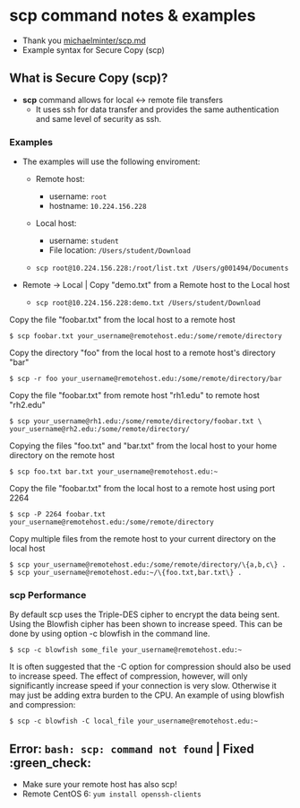 # scp command notes & examples
* Thank you [michaelminter/scp.md](https://gist.github.com/michaelminter/7377743)
* Example syntax for Secure Copy (scp)

## What is Secure Copy (scp)?
* **scp** command allows for local :left_right_arrow: remote file transfers
  * It uses ssh for data transfer and provides the same authentication and same level of security as ssh.

### Examples
* The examples will use the following enviroment:
  * Remote host:
    * username: `root`
    * hostname: `10.224.156.228`
  * Local host:
    * username: `student`
    * File location: `/Users/student/Download`

  * `scp root@10.224.156.228:/root/list.txt /Users/g001494/Documents`

* Remote -> Local | Copy "demo.txt" from a Remote host to the Local host
  * `scp root@10.224.156.228:demo.txt /Users/student/Download`

Copy the file "foobar.txt" from the local host to a remote host

    $ scp foobar.txt your_username@remotehost.edu:/some/remote/directory

Copy the directory "foo" from the local host to a remote host's directory "bar"

    $ scp -r foo your_username@remotehost.edu:/some/remote/directory/bar

Copy the file "foobar.txt" from remote host "rh1.edu" to remote host "rh2.edu"

    $ scp your_username@rh1.edu:/some/remote/directory/foobar.txt \ your_username@rh2.edu:/some/remote/directory/

Copying the files "foo.txt" and "bar.txt" from the local host to your home directory on the remote host

    $ scp foo.txt bar.txt your_username@remotehost.edu:~

Copy the file "foobar.txt" from the local host to a remote host using port 2264

    $ scp -P 2264 foobar.txt your_username@remotehost.edu:/some/remote/directory

Copy multiple files from the remote host to your current directory on the local host

    $ scp your_username@remotehost.edu:/some/remote/directory/\{a,b,c\} .
    $ scp your_username@remotehost.edu:~/\{foo.txt,bar.txt\} .

### scp Performance

By default scp uses the Triple-DES cipher to encrypt the data being sent. Using the Blowfish cipher has been shown to increase speed. This can be done by using option -c blowfish in the command line.

    $ scp -c blowfish some_file your_username@remotehost.edu:~

It is often suggested that the -C option for compression should also be used to increase speed. The effect of compression, however, will only significantly increase speed if your connection is very slow. Otherwise it may just be adding extra burden to the CPU. An example of using blowfish and compression:

    $ scp -c blowfish -C local_file your_username@remotehost.edu:~


## Error: `bash: scp: command not found` | Fixed :green_check:
  * Make sure your remote host has also scp!
  * Remote CentOS 6: `yum install openssh-clients`